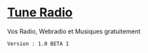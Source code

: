 # [Tune Radio](https://tune-radio.github.io)
Vos Radio, Webradio et Musiques gratuitement

``Version : 1.0 BETA 1``
